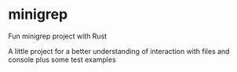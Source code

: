 # minigrep
Fun minigrep project with Rust

A little project for a better understanding of interaction with files and console plus some test examples

